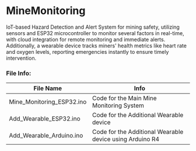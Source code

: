 # MineMonitoring
IoT-based Hazard Detection and Alert System for mining safety, utilizing sensors and ESP32 microcontroller to monitor several factors in real-time, with cloud integration for remote monitoring and immediate alerts.
Additionally, a wearable device tracks miners' health metrics like heart rate and oxygen levels, reporting emergencies instantly to ensure timely intervention.
### File Info:

| File Name | Info |
| ------------- | ------------- |
| Mine_Monitoring_ESP32.ino | Code for the Main Mine Monitoring System |
| Add_Wearable_ESP32.ino | Code for the Additional Wearable device |
| Add_Wearable_Arduino.ino | Code for the Additional Wearable device using Arduino R4 |
